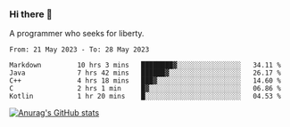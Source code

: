 ### Hi there 👋

<!--
**shejialuo/shejialuo** is a ✨ _special_ ✨ repository because its `README.md` (this file) appears on your GitHub profile.

Here are some ideas to get you started:

- 🔭 I’m currently working on ...
- 🌱 I’m currently learning ...
- 👯 I’m looking to collaborate on ...
- 🤔 I’m looking for help with ...
- 💬 Ask me about ...
- 📫 How to reach me: ...
- 😄 Pronouns: ...
- ⚡ Fun fact: ...
-->

A programmer who seeks for liberty.

<!--START_SECTION:waka-->

```text
From: 21 May 2023 - To: 28 May 2023

Markdown         10 hrs 3 mins   ████████▓░░░░░░░░░░░░░░░░   34.11 %
Java             7 hrs 42 mins   ██████▓░░░░░░░░░░░░░░░░░░   26.17 %
C++              4 hrs 18 mins   ███▓░░░░░░░░░░░░░░░░░░░░░   14.60 %
C                2 hrs 1 min     █▓░░░░░░░░░░░░░░░░░░░░░░░   06.86 %
Kotlin           1 hr 20 mins    █░░░░░░░░░░░░░░░░░░░░░░░░   04.53 %
```

<!--END_SECTION:waka-->

[![Anurag's GitHub stats](https://github-readme-stats.vercel.app/api?username=shejialuo&show_icons=true&theme=dracula)](https://github.com/anuraghazra/github-readme-stats)
